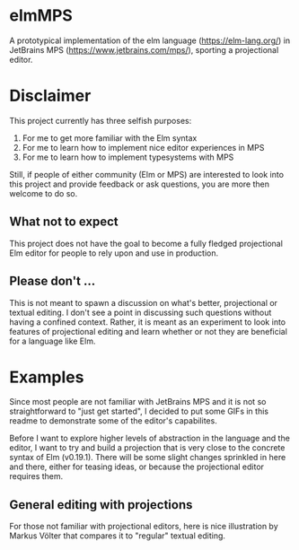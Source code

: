 # elmMPS
A prototypical implementation of the elm language (https://elm-lang.org/) in JetBrains MPS (https://www.jetbrains.com/mps/), sporting a projectional editor.

# Disclaimer

This project currently has three selfish purposes:
1. For me to get more familiar with the Elm syntax
2. For me to learn how to implement nice editor experiences in MPS
3. For me to learn how to implement typesystems with MPS

Still, if people of either community (Elm or MPS) are interested to look into this project and provide feedback or ask questions, you are more then welcome to do so.

## What not to expect
This project does not have the goal to become a fully fledged projectional Elm editor for people to rely upon and use in production.

## Please don't ...
This is not meant to spawn a discussion on what's better, projectional or textual editing. I don't see a point in discussing such questions without having a confined context.
Rather, it is meant as an experiment to look into features of projectional editing and learn whether or not they are beneficial for a language like Elm.

# Examples
Since most people are not familiar with JetBrains MPS and it is not so straightforward to "just get started", I decided to put some GIFs in this readme to demonstrate some of the editor's capabilites.

Before I want to explore higher levels of abstraction in the language and the editor, I want to try and build a projection that is very close to the concrete syntax of Elm (v0.19.1).
There will be some slight changes sprinkled in here and there, either for teasing ideas, or because the projectional editor requires them.

## General editing with projections
For those not familiar with projectional editors, here is nice illustration by Markus Völter that compares it to "regular" textual editing.


